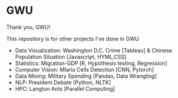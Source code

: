 # GWU

Thank you, GWU!

This repository is for other projects I've done in GWU
* Data Visualization: Washington D.C. Crime [Tableau] & Chinese Population Situation [Javascript, HYML,CSS]
* Statistics: Migration-GDP [R, Hypothesis testing, Regression]
* Computer Vision: Mlaria Cells Detection [CNN, Pytorch]
* Data Mining: Military Spending [Pandas, Data Wrangling]
* NLP: President Debate [Python, NLTK]
* HPC: Langton Ants [Parallel Computing]
